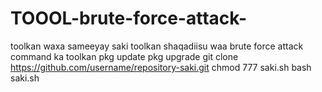 # TOOOL-brute-force-attack-
toolkan waxa sameeyay saki 
toolkan shaqadiisu waa brute force attack 
command ka toolkan 
pkg update 
pkg upgrade 
git clone https://github.com/username/repository-saki.git
chmod 777 saki.sh
bash saki.sh
